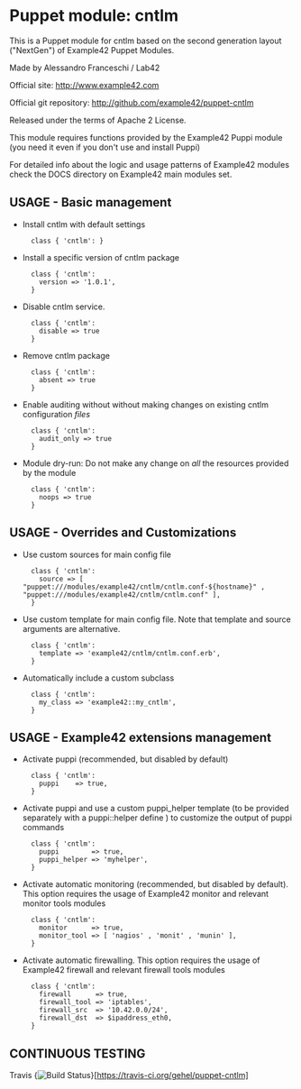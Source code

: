 # Puppet module: cntlm

This is a Puppet module for cntlm based on the second generation layout ("NextGen") of Example42 Puppet Modules.

Made by Alessandro Franceschi / Lab42

Official site: http://www.example42.com

Official git repository: http://github.com/example42/puppet-cntlm

Released under the terms of Apache 2 License.

This module requires functions provided by the Example42 Puppi module (you need it even if you don't use and install Puppi)

For detailed info about the logic and usage patterns of Example42 modules check the DOCS directory on Example42 main modules set.


## USAGE - Basic management

* Install cntlm with default settings

        class { 'cntlm': }

* Install a specific version of cntlm package

        class { 'cntlm':
          version => '1.0.1',
        }

* Disable cntlm service.

        class { 'cntlm':
          disable => true
        }

* Remove cntlm package

        class { 'cntlm':
          absent => true
        }

* Enable auditing without without making changes on existing cntlm configuration *files*

        class { 'cntlm':
          audit_only => true
        }

* Module dry-run: Do not make any change on *all* the resources provided by the module

        class { 'cntlm':
          noops => true
        }


## USAGE - Overrides and Customizations
* Use custom sources for main config file 

        class { 'cntlm':
          source => [ "puppet:///modules/example42/cntlm/cntlm.conf-${hostname}" , "puppet:///modules/example42/cntlm/cntlm.conf" ], 
        }


* Use custom template for main config file. Note that template and source arguments are alternative. 

        class { 'cntlm':
          template => 'example42/cntlm/cntlm.conf.erb',
        }

* Automatically include a custom subclass

        class { 'cntlm':
          my_class => 'example42::my_cntlm',
        }


## USAGE - Example42 extensions management 
* Activate puppi (recommended, but disabled by default)

        class { 'cntlm':
          puppi    => true,
        }

* Activate puppi and use a custom puppi_helper template (to be provided separately with a puppi::helper define ) to customize the output of puppi commands 

        class { 'cntlm':
          puppi        => true,
          puppi_helper => 'myhelper', 
        }

* Activate automatic monitoring (recommended, but disabled by default). This option requires the usage of Example42 monitor and relevant monitor tools modules

        class { 'cntlm':
          monitor      => true,
          monitor_tool => [ 'nagios' , 'monit' , 'munin' ],
        }

* Activate automatic firewalling. This option requires the usage of Example42 firewall and relevant firewall tools modules

        class { 'cntlm':       
          firewall      => true,
          firewall_tool => 'iptables',
          firewall_src  => '10.42.0.0/24',
          firewall_dst  => $ipaddress_eth0,
        }


## CONTINUOUS TESTING

Travis {<img src="https://travis-ci.org/gehel/puppet-cntlm.png?branch=master" alt="Build Status" />}[https://travis-ci.org/gehel/puppet-cntlm]
